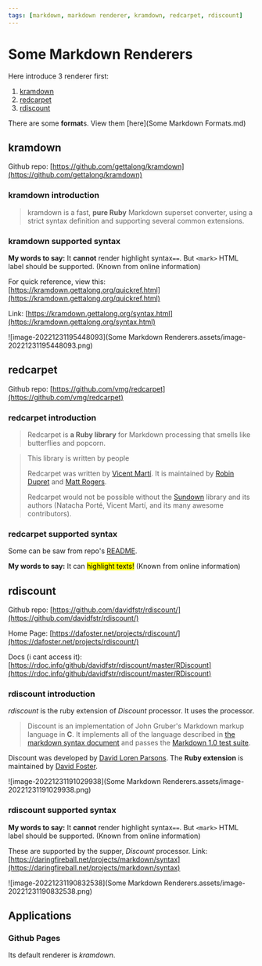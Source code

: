 ```yaml
---
tags: [markdown, markdown renderer, kramdown, redcarpet, rdiscount]
---
```


# Some Markdown Renderers

Here introduce 3 renderer first:

1. [kramdown](#kramdown)
2. [redcarpet](#redcarpet)
3. [rdiscount](#rdiscount)

There are some **format**s. View them [here](Some Markdown Formats.md)

## kramdown

Github repo: [https://github.com/gettalong/kramdown](https://github.com/gettalong/kramdown)

### kramdown introduction

> kramdown is a fast, **pure Ruby** Markdown superset converter, using a strict syntax definition and supporting several common extensions.

### kramdown supported syntax

**My words to say:**
It **cannot** render highlight syntax`==`. But `<mark>` HTML label should be supported. (Known from online information)

For quick reference, view this: [https://kramdown.gettalong.org/quickref.html](https://kramdown.gettalong.org/quickref.html)

Link: [https://kramdown.gettalong.org/syntax.html](https://kramdown.gettalong.org/syntax.html)

![image-20221231195448093](Some Markdown Renderers.assets/image-20221231195448093.png)

## redcarpet

Github repo: [https://github.com/vmg/redcarpet](https://github.com/vmg/redcarpet)

### redcarpet introduction

> Redcarpet is **a Ruby library** for Markdown processing that smells like butterflies and popcorn.

> This library is written by people
>
> Redcarpet was written by [Vicent Martí](https://github.com/vmg). It is maintained by [Robin Dupret](https://github.com/robin850) and [Matt Rogers](https://github.com/mattr-).
>
> Redcarpet would not be possible without the [Sundown](https://www.github.com/vmg/sundown) library and its authors (Natacha Porté, Vicent Martí, and its many awesome contributors).

### redcarpet supported syntax

Some can be saw from repo's [README](https://github.com/vmg/redcarpet#and-its-like-really-simple-to-use).

**My words to say:**
It can <mark>highlight texts!</mark> (Known from online information)

## rdiscount

Github repo: [https://github.com/davidfstr/rdiscount/](https://github.com/davidfstr/rdiscount/)

Home Page: [https://dafoster.net/projects/rdiscount/](https://dafoster.net/projects/rdiscount/)

Docs (i cant access it): [https://rdoc.info/github/davidfstr/rdiscount/master/RDiscount](https://rdoc.info/github/davidfstr/rdiscount/master/RDiscount)

### rdiscount introduction

*rdiscount* is the ruby extension of *Discount* processor. It uses the processor.

> Discount is an implementation of John Gruber's Markdown markup language in **C**. It implements all of the language described in [the markdown syntax document](https://daringfireball.net/projects/markdown/syntax) and passes the [Markdown 1.0 test suite](https://daringfireball.net/projects/downloads/MarkdownTest_1.0.zip).

Discount was developed by [David Loren Parsons](https://www.pell.portland.or.us/~orc). The **Ruby extension** is maintained by [David Foster](https://github.com/davidfstr).

![image-20221231191029938](Some Markdown Renderers.assets/image-20221231191029938.png)

### rdiscount supported syntax

**My words to say:**
It **cannot** render highlight syntax`==`. But `<mark>` HTML label should be supported. (Known from online information)

These are supported by the supper, *Discount* processor.
Link: [https://daringfireball.net/projects/markdown/syntax](https://daringfireball.net/projects/markdown/syntax)

![image-20221231190832538](Some Markdown Renderers.assets/image-20221231190832538.png)

## Applications

### Github Pages

Its default renderer is *kramdown*.